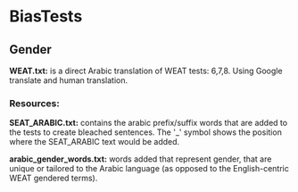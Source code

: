 # BiasTests
## Gender
**WEAT.txt:** is a direct Arabic translation of WEAT tests: 6,7,8. Using Google translate and human translation. 
### Resources:
**SEAT_ARABIC.txt:** contains the arabic prefix/suffix words that are added to the tests to create bleached sentences. The '_' symbol shows the position where the SEAT_ARABIC text would be added.

**arabic_gender_words.txt:** words added that represent gender, that are unique or tailored to the Arabic language (as opposed to the English-centric WEAT gendered terms).
